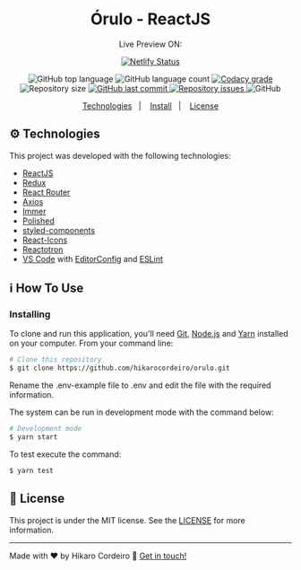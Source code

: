 <h1 align="center">
    Órulo - ReactJS
</h1>

<p align="center">
    Live Preview ON:
</p>

<p align="center">
  <a href="https://orulo.netlify.com/" target="_blank">
    <img alt="Netlify Status" src="https://api.netlify.com/api/v1/badges/65bd902e-a6d7-4360-955a-8e11c5c0969a/deploy-status.svg">
  </a>
</p>

<p align="center">
  <img alt="GitHub top language" src="https://img.shields.io/github/languages/top/hikarocordeiro/orulo.svg">

  <img alt="GitHub language count" src="https://img.shields.io/github/languages/count/hikarocordeiro/orulo.svg">

  <a href="https://www.codacy.com/manual/hikarocordeiro/orulo?utm_source=github.com&utm_medium=referral&utm_content=hikarocordeiro/orulo&utm_campaign=Badge_Grade_Dashboard">
    <img alt="Codacy grade" src="https://img.shields.io/codacy/grade/c2bd2a2808ba448fb8e71f64a119ad29.svg">
  </a>

  <img alt="Repository size" src="https://img.shields.io/github/repo-size/hikarocordeiro/orulo">
  <a href="https://github.com/hikarocordeiro/orulo/commits/master">
    <img alt="GitHub last commit" src="https://img.shields.io/github/last-commit/hikarocordeiro/orulo.svg">
  </a>

  <a href="https://github.com/hikarocordeiro/orulo/issues">
    <img alt="Repository issues" src="https://img.shields.io/github/issues/hikarocordeiro/orulo.svg">
  </a>

  <img alt="GitHub" src="https://img.shields.io/github/license/hikarocordeiro/orulo">
</p>

<p align="center">
  <a href="#gear-technologies">Technologies</a>&nbsp;&nbsp;&nbsp;|&nbsp;&nbsp;&nbsp;
  <a href="#information_source-how-to-use">Install</a>&nbsp;&nbsp;&nbsp;|&nbsp;&nbsp;&nbsp;
  <a href="#memo-license">License</a>
</p>

## :gear: Technologies

This project was developed with the following technologies:

-  [ReactJS](https://reactjs.org/)
-  [Redux](https://redux.js.org/)
-  [React Router](https://github.com/ReactTraining/react-router)
-  [Axios](https://github.com/axios/axios)
-  [Immer](https://github.com/immerjs/immer)
-  [Polished](https://polished.js.org/)
-  [styled-components](https://www.styled-components.com/)
-  [React-Icons](https://react-icons.netlify.com/)
-  [Reactotron](https://infinite.red/reactotron)
-  [VS Code][vc] with [EditorConfig][vceditconfig] and [ESLint][vceslint]

## :information_source: How To Use

### Installing

To clone and run this application, you'll need [Git](https://git-scm.com), [Node.js][nodejs] and [Yarn][yarn] installed on your computer. From your command line:

```bash
# Clone this repository
$ git clone https://github.com/hikarocordeiro/orulo.git
```

Rename the .env-example file to .env and edit the file with the required information.

The system can be run in development mode with the command below:
```bash
# Development mode
$ yarn start
```

To test execute the command:
```bash
$ yarn test
```

## :memo: License
This project is under the MIT license. See the [LICENSE](https://github.com/hikarocordeiro/orulo/blob/master/LICENSE) for more information.

---

Made with ♥ by Hikaro Cordeiro :wave: [Get in touch!](https://www.linkedin.com/in/hikaro-cordeiro/)

[nodejs]: https://nodejs.org/
[yarn]: https://yarnpkg.com/
[vc]: https://code.visualstudio.com/
[vceditconfig]: https://marketplace.visualstudio.com/items?itemName=EditorConfig.EditorConfig
[vceslint]: https://marketplace.visualstudio.com/items?itemName=dbaeumer.vscode-eslint
